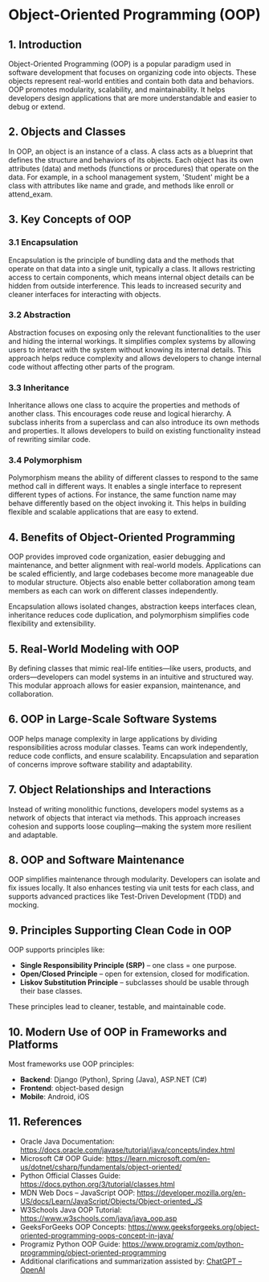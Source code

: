 # Object-Oriented Programming (OOP)

## 1. Introduction
Object-Oriented Programming (OOP) is a popular paradigm used in software development that focuses on organizing code into objects. These objects represent real-world entities and contain both data and behaviors. OOP promotes modularity, scalability, and maintainability. It helps developers design applications that are more understandable and easier to debug or extend.

## 2. Objects and Classes
In OOP, an object is an instance of a class. A class acts as a blueprint that defines the structure and behaviors of its objects. Each object has its own attributes (data) and methods (functions or procedures) that operate on the data. For example, in a school management system, 'Student' might be a class with attributes like name and grade, and methods like enroll or attend_exam.

## 3. Key Concepts of OOP

### 3.1 Encapsulation
Encapsulation is the principle of bundling data and the methods that operate on that data into a single unit, typically a class. It allows restricting access to certain components, which means internal object details can be hidden from outside interference. This leads to increased security and cleaner interfaces for interacting with objects.

### 3.2 Abstraction
Abstraction focuses on exposing only the relevant functionalities to the user and hiding the internal workings. It simplifies complex systems by allowing users to interact with the system without knowing its internal details. This approach helps reduce complexity and allows developers to change internal code without affecting other parts of the program.

### 3.3 Inheritance
Inheritance allows one class to acquire the properties and methods of another class. This encourages code reuse and logical hierarchy. A subclass inherits from a superclass and can also introduce its own methods and properties. It allows developers to build on existing functionality instead of rewriting similar code.

### 3.4 Polymorphism
Polymorphism means the ability of different classes to respond to the same method call in different ways. It enables a single interface to represent different types of actions. For instance, the same function name may behave differently based on the object invoking it. This helps in building flexible and scalable applications that are easy to extend.

## 4. Benefits of Object-Oriented Programming
OOP provides improved code organization, easier debugging and maintenance, and better alignment with real-world models. Applications can be scaled efficiently, and large codebases become more manageable due to modular structure. Objects also enable better collaboration among team members as each can work on different classes independently.

Encapsulation allows isolated changes, abstraction keeps interfaces clean, inheritance reduces code duplication, and polymorphism simplifies code flexibility and extensibility.

## 5. Real-World Modeling with OOP
By defining classes that mimic real-life entities—like users, products, and orders—developers can model systems in an intuitive and structured way. This modular approach allows for easier expansion, maintenance, and collaboration.

## 6. OOP in Large-Scale Software Systems
OOP helps manage complexity in large applications by dividing responsibilities across modular classes. Teams can work independently, reduce code conflicts, and ensure scalability. Encapsulation and separation of concerns improve software stability and adaptability.

## 7. Object Relationships and Interactions
Instead of writing monolithic functions, developers model systems as a network of objects that interact via methods. This approach increases cohesion and supports loose coupling—making the system more resilient and adaptable.

## 8. OOP and Software Maintenance
OOP simplifies maintenance through modularity. Developers can isolate and fix issues locally. It also enhances testing via unit tests for each class, and supports advanced practices like Test-Driven Development (TDD) and mocking.

## 9. Principles Supporting Clean Code in OOP
OOP supports principles like:
- **Single Responsibility Principle (SRP)** – one class = one purpose.
- **Open/Closed Principle** – open for extension, closed for modification.
- **Liskov Substitution Principle** – subclasses should be usable through their base classes.

These principles lead to cleaner, testable, and maintainable code.

## 10. Modern Use of OOP in Frameworks and Platforms
Most frameworks use OOP principles:  
- **Backend**: Django (Python), Spring (Java), ASP.NET (C#)  
- **Frontend**: object-based design  
- **Mobile**: Android, iOS

## 11. References

- Oracle Java Documentation: https://docs.oracle.com/javase/tutorial/java/concepts/index.html  
- Microsoft C# OOP Guide: https://learn.microsoft.com/en-us/dotnet/csharp/fundamentals/object-oriented/  
- Python Official Classes Guide: https://docs.python.org/3/tutorial/classes.html  
- MDN Web Docs – JavaScript OOP: https://developer.mozilla.org/en-US/docs/Learn/JavaScript/Objects/Object-oriented_JS  
- W3Schools Java OOP Tutorial: https://www.w3schools.com/java/java_oop.asp  
- GeeksForGeeks OOP Concepts: https://www.geeksforgeeks.org/object-oriented-programming-oops-concept-in-java/  
- Programiz Python OOP Guide: https://www.programiz.com/python-programming/object-oriented-programming  
- Additional clarifications and summarization assisted by: [ChatGPT – OpenAI](https://chat.openai.com)


